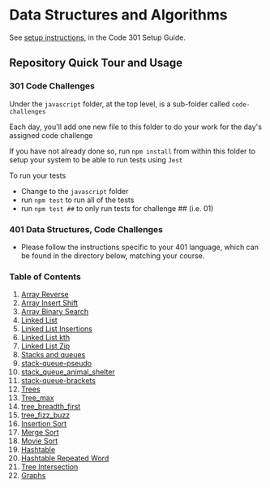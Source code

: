 # Data Structures and Algorithms

See [setup instructions](https://codefellows.github.io/setup-guide/code-301/3-code-challenges), in the Code 301 Setup Guide.

## Repository Quick Tour and Usage

### 301 Code Challenges

Under the `javascript` folder, at the top level, is a sub-folder called `code-challenges`

Each day, you'll add one new file to this folder to do your work for the day's assigned code challenge

If you have not already done so, run `npm install` from within this folder to setup your system to be able to run tests using `Jest`

To run your tests

- Change to the `javascript` folder
- run `npm test` to run all of the tests
- run `npm test ##` to only run tests for challenge ## (i.e. 01)

### 401 Data Structures, Code Challenges

- Please follow the instructions specific to your 401 language, which can be found in the directory below, matching your course.

### Table of Contents

1. [Array Reverse](python/docs/array_reverse/README.md)
2. [Array Insert Shift](python/docs/array_insert_shift/README.md)
3. [Array Binary Search](python/docs/array_binary_search/README.md)
4. [Linked List](python/docs/linked_list/README.md)
5. [Linked List Insertions](python/docs/linked_list_insertions/README.md)
6. [Linked List kth](python/docs/linked_list_kth/README.md)
7. [Linked List Zip](python/docs/linked_list_zip/README.md)
8. [Stacks and queues](python/docs/stack_and_queue/README.md)
9. [stack-queue-pseudo](/python/docs/stack_and_queue/README.md)
10. [stack_queue_animal_shelter](/python/docs/stack_queue_animal_shelter/README.md)
11. [stack-queue-brackets](/python/docs/stack_queue_brackets/README.md)
12. [Trees](/python/docs/trees/README.md)
13. [Tree_max](/python/docs/tree_max/README.md)
14. [tree_breadth_first](/python/docs/tree_breadth_first/README.md)
15. [tree_fizz_buzz](/python/docs/tree_fizz_buzz/README.md)
16. [Insertion Sort](/sorting/insertion/README.md)
17. [Merge Sort](/sorting/merge/README.md)
18. [Movie Sort](/sorting/movie_sort/README.md)
19. [Hashtable](python/docs/hashtable/README.md)
20. [Hashtable Repeated Word](/python/docs/hashtable_repeated_word/README.md)
21. [Tree Intersection](/python/docs/tree_intersection/README.md)
22. [Graphs](/python/docs/graph/README.md)
